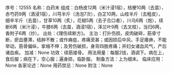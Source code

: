 序号：12555
名称：白药末
组成：白杨皮12两（米汁浸1宿），桔梗10两（去苗），赤芍药9两（酒浸1宿），川芎半斤（汤泡7次），白芷10两，山桂半斤（去粗皮），细辛半斤（去苗），甘草10两（炙），花椒5两（去子合口者），川乌6两（炮），续断6两（米汁浸），牛膝6两（去苗，酒浸1宿），泽兰叶9两（去叉枝），当归6两，香附子6两（炒）。
出处：《理伤续断方》。
主治：打扑伤损，皮肉破碎，筋骨寸断，瘀血壅滞，结肿不散；或作痈疽，疼痛至甚；或因损后中风，手足痿痹，不能举动，筋骨偏纵，挛缩不伸；及劳伤破损，身背四肢疼痛；并妇女诸血风气，产后诸血疾。
加减：None
功效：续筋接骨。
用法用量：每服2钱，酒调下。病在上，食后服；病在下，空心服；遍身损，临卧服。
制备方法：上为细末。
临床应用：None
各家论述：None
用药禁忌：None
附注：None

